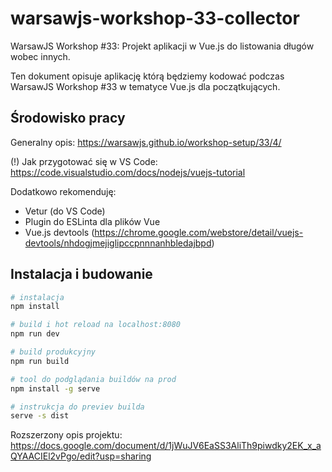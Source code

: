 # warsawjs-workshop-33-collector
WarsawJS Workshop #33: Projekt aplikacji w Vue.js do listowania długów wobec innych.

Ten dokument opisuje aplikację którą będziemy kodować podczas WarsawJS Workshop #33 w tematyce Vue.js dla początkujących.

## Środowisko pracy
Generalny opis: https://warsawjs.github.io/workshop-setup/33/4/

(!) Jak przygotować się w VS Code: https://code.visualstudio.com/docs/nodejs/vuejs-tutorial

Dodatkowo rekomenduję:
- Vetur (do VS Code)
- Plugin do ESLinta dla plików Vue
- Vue.js devtools (https://chrome.google.com/webstore/detail/vuejs-devtools/nhdogjmejiglipccpnnnanhbledajbpd)

## Instalacja i budowanie

``` bash
# instalacja
npm install

# build i hot reload na localhost:8080
npm run dev

# build produkcyjny
npm run build

# tool do podglądania buildów na prod
npm install -g serve

# instrukcja do previev builda
serve -s dist
```

Rozszerzony opis projektu: https://docs.google.com/document/d/1jWuJV6EaSS3AliTh9piwdky2EK_x_aQYAACIEl2vPgo/edit?usp=sharing
